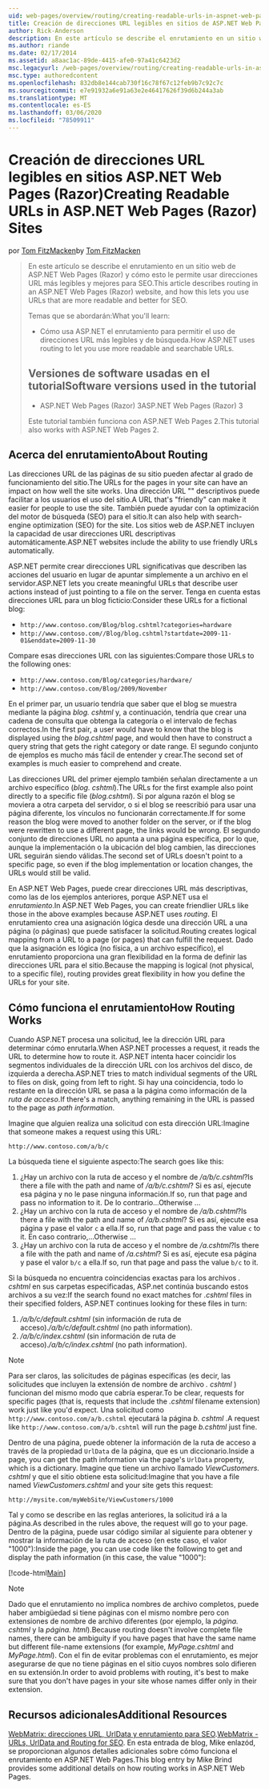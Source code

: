 ```yaml
---
uid: web-pages/overview/routing/creating-readable-urls-in-aspnet-web-pages-sites
title: Creación de direcciones URL legibles en sitios de ASP.NET Web Pages (Razor) | Microsoft Docs
author: Rick-Anderson
description: En este artículo se describe el enrutamiento en un sitio web de ASP.NET Web Pages (Razor) y cómo esto le permite usar direcciones URL más legibles y mejores para SEO. Qué desea...
ms.author: riande
ms.date: 02/17/2014
ms.assetid: a8aac1ac-89de-4415-afe0-97a41c6423d2
msc.legacyurl: /web-pages/overview/routing/creating-readable-urls-in-aspnet-web-pages-sites
msc.type: authoredcontent
ms.openlocfilehash: 832db8e144cab730f16c78f67c12feb9b7c92c7c
ms.sourcegitcommit: e7e91932a6e91a63e2e46417626f39d6b244a3ab
ms.translationtype: MT
ms.contentlocale: es-ES
ms.lasthandoff: 03/06/2020
ms.locfileid: "78509911"
---
```

# <a name="creating-readable-urls-in-aspnet-web-pages-razor-sites"></a><span data-ttu-id="7ac4d-104">Creación de direcciones URL legibles en sitios ASP.NET Web Pages (Razor)</span><span class="sxs-lookup"><span data-stu-id="7ac4d-104">Creating Readable URLs in ASP.NET Web Pages (Razor) Sites</span></span>

<span data-ttu-id="7ac4d-105">por [Tom FitzMacken](https://github.com/tfitzmac)</span><span class="sxs-lookup"><span data-stu-id="7ac4d-105">by [Tom FitzMacken](https://github.com/tfitzmac)</span></span>

> <span data-ttu-id="7ac4d-106">En este artículo se describe el enrutamiento en un sitio web de ASP.NET Web Pages (Razor) y cómo esto le permite usar direcciones URL más legibles y mejores para SEO.</span><span class="sxs-lookup"><span data-stu-id="7ac4d-106">This article describes routing in an ASP.NET Web Pages (Razor) website, and how this lets you use URLs that are more readable and better for SEO.</span></span>
> 
> <span data-ttu-id="7ac4d-107">Temas que se abordarán:</span><span class="sxs-lookup"><span data-stu-id="7ac4d-107">What you'll learn:</span></span>
> 
> - <span data-ttu-id="7ac4d-108">Cómo usa ASP.NET el enrutamiento para permitir el uso de direcciones URL más legibles y de búsqueda.</span><span class="sxs-lookup"><span data-stu-id="7ac4d-108">How ASP.NET uses routing to let you use more readable and searchable URLs.</span></span>
>   
> 
> ## <a name="software-versions-used-in-the-tutorial"></a><span data-ttu-id="7ac4d-109">Versiones de software usadas en el tutorial</span><span class="sxs-lookup"><span data-stu-id="7ac4d-109">Software versions used in the tutorial</span></span>
> 
> 
> - <span data-ttu-id="7ac4d-110">ASP.NET Web Pages (Razor) 3</span><span class="sxs-lookup"><span data-stu-id="7ac4d-110">ASP.NET Web Pages (Razor) 3</span></span>
>   
> 
> <span data-ttu-id="7ac4d-111">Este tutorial también funciona con ASP.NET Web Pages 2.</span><span class="sxs-lookup"><span data-stu-id="7ac4d-111">This tutorial also works with ASP.NET Web Pages 2.</span></span>

## <a name="about-routing"></a><span data-ttu-id="7ac4d-112">Acerca del enrutamiento</span><span class="sxs-lookup"><span data-stu-id="7ac4d-112">About Routing</span></span>

<span data-ttu-id="7ac4d-113">Las direcciones URL de las páginas de su sitio pueden afectar al grado de funcionamiento del sitio.</span><span class="sxs-lookup"><span data-stu-id="7ac4d-113">The URLs for the pages in your site can have an impact on how well the site works.</span></span> <span data-ttu-id="7ac4d-114">Una dirección URL &quot;&quot; descriptivos puede facilitar a los usuarios el uso del sitio.</span><span class="sxs-lookup"><span data-stu-id="7ac4d-114">A URL that's &quot;friendly&quot; can make it easier for people to use the site.</span></span> <span data-ttu-id="7ac4d-115">También puede ayudar con la optimización del motor de búsqueda (SEO) para el sitio.</span><span class="sxs-lookup"><span data-stu-id="7ac4d-115">It can also help with search-engine optimization (SEO) for the site.</span></span> <span data-ttu-id="7ac4d-116">Los sitios web de ASP.NET incluyen la capacidad de usar direcciones URL descriptivas automáticamente.</span><span class="sxs-lookup"><span data-stu-id="7ac4d-116">ASP.NET websites include the ability to use friendly URLs automatically.</span></span>

<span data-ttu-id="7ac4d-117">ASP.NET permite crear direcciones URL significativas que describen las acciones del usuario en lugar de apuntar simplemente a un archivo en el servidor.</span><span class="sxs-lookup"><span data-stu-id="7ac4d-117">ASP.NET lets you create meaningful URLs that describe user actions instead of just pointing to a file on the server.</span></span> <span data-ttu-id="7ac4d-118">Tenga en cuenta estas direcciones URL para un blog ficticio:</span><span class="sxs-lookup"><span data-stu-id="7ac4d-118">Consider these URLs for a fictional blog:</span></span>

- `http://www.contoso.com/Blog/blog.cshtml?categories=hardware`
- `http://www.contoso.com//Blog/blog.cshtml?startdate=2009-11-01&enddate=2009-11-30`

<span data-ttu-id="7ac4d-119">Compare esas direcciones URL con las siguientes:</span><span class="sxs-lookup"><span data-stu-id="7ac4d-119">Compare those URLs to the following ones:</span></span>

- `http://www.contoso.com/Blog/categories/hardware/`
- `http://www.contoso.com/Blog/2009/November`

<span data-ttu-id="7ac4d-120">En el primer par, un usuario tendría que saber que el blog se muestra mediante la página *blog. cshtml* y, a continuación, tendría que crear una cadena de consulta que obtenga la categoría o el intervalo de fechas correctos.</span><span class="sxs-lookup"><span data-stu-id="7ac4d-120">In the first pair, a user would have to know that the blog is displayed using the *blog.cshtml* page, and would then have to construct a query string that gets the right category or date range.</span></span> <span data-ttu-id="7ac4d-121">El segundo conjunto de ejemplos es mucho más fácil de entender y crear.</span><span class="sxs-lookup"><span data-stu-id="7ac4d-121">The second set of examples is much easier to comprehend and create.</span></span>

<span data-ttu-id="7ac4d-122">Las direcciones URL del primer ejemplo también señalan directamente a un archivo específico (*blog. cshtml*).</span><span class="sxs-lookup"><span data-stu-id="7ac4d-122">The URLs for the first example also point directly to a specific file (*blog.cshtml*).</span></span> <span data-ttu-id="7ac4d-123">Si por alguna razón el blog se moviera a otra carpeta del servidor, o si el blog se reescribió para usar una página diferente, los vínculos no funcionarán correctamente.</span><span class="sxs-lookup"><span data-stu-id="7ac4d-123">If for some reason the blog were moved to another folder on the server, or if the blog were rewritten to use a different page, the links would be wrong.</span></span> <span data-ttu-id="7ac4d-124">El segundo conjunto de direcciones URL no apunta a una página específica, por lo que, aunque la implementación o la ubicación del blog cambien, las direcciones URL seguirán siendo válidas.</span><span class="sxs-lookup"><span data-stu-id="7ac4d-124">The second set of URLs doesn't point to a specific page, so even if the blog implementation or location changes, the URLs would still be valid.</span></span>

<span data-ttu-id="7ac4d-125">En ASP.NET Web Pages, puede crear direcciones URL más descriptivas, como las de los ejemplos anteriores, porque ASP.NET usa el *enrutamiento*.</span><span class="sxs-lookup"><span data-stu-id="7ac4d-125">In ASP.NET Web Pages, you can create friendlier URLs like those in the above examples because ASP.NET uses *routing*.</span></span> <span data-ttu-id="7ac4d-126">El enrutamiento crea una asignación lógica desde una dirección URL a una página (o páginas) que puede satisfacer la solicitud.</span><span class="sxs-lookup"><span data-stu-id="7ac4d-126">Routing creates logical mapping from a URL to a page (or pages) that can fulfill the request.</span></span> <span data-ttu-id="7ac4d-127">Dado que la asignación es lógica (no física, a un archivo específico), el enrutamiento proporciona una gran flexibilidad en la forma de definir las direcciones URL para el sitio.</span><span class="sxs-lookup"><span data-stu-id="7ac4d-127">Because the mapping is logical (not physical, to a specific file), routing provides great flexibility in how you define the URLs for your site.</span></span>

## <a name="how-routing-works"></a><span data-ttu-id="7ac4d-128">Cómo funciona el enrutamiento</span><span class="sxs-lookup"><span data-stu-id="7ac4d-128">How Routing Works</span></span>

<span data-ttu-id="7ac4d-129">Cuando ASP.NET procesa una solicitud, lee la dirección URL para determinar cómo enrutarla.</span><span class="sxs-lookup"><span data-stu-id="7ac4d-129">When ASP.NET processes a request, it reads the URL to determine how to route it.</span></span> <span data-ttu-id="7ac4d-130">ASP.NET intenta hacer coincidir los segmentos individuales de la dirección URL con los archivos del disco, de izquierda a derecha.</span><span class="sxs-lookup"><span data-stu-id="7ac4d-130">ASP.NET tries to match individual segments of the URL to files on disk, going from left to right.</span></span> <span data-ttu-id="7ac4d-131">Si hay una coincidencia, todo lo restante en la dirección URL se pasa a la página como información de la *ruta de acceso*.</span><span class="sxs-lookup"><span data-stu-id="7ac4d-131">If there's a match, anything remaining in the URL is passed to the page as *path information*.</span></span>

<span data-ttu-id="7ac4d-132">Imagine que alguien realiza una solicitud con esta dirección URL:</span><span class="sxs-lookup"><span data-stu-id="7ac4d-132">Imagine that someone makes a request using this URL:</span></span>

`http://www.contoso.com/a/b/c`

<span data-ttu-id="7ac4d-133">La búsqueda tiene el siguiente aspecto:</span><span class="sxs-lookup"><span data-stu-id="7ac4d-133">The search goes like this:</span></span>

1. <span data-ttu-id="7ac4d-134">¿Hay un archivo con la ruta de acceso y el nombre de */a/b/c.cshtml*?</span><span class="sxs-lookup"><span data-stu-id="7ac4d-134">Is there a file with the path and name of */a/b/c.cshtml*?</span></span> <span data-ttu-id="7ac4d-135">Si es así, ejecute esa página y no le pase ninguna información.</span><span class="sxs-lookup"><span data-stu-id="7ac4d-135">If so, run that page and pass no information to it.</span></span> <span data-ttu-id="7ac4d-136">De lo contrario...</span><span class="sxs-lookup"><span data-stu-id="7ac4d-136">Otherwise ...</span></span>
2. <span data-ttu-id="7ac4d-137">¿Hay un archivo con la ruta de acceso y el nombre de */a/b.cshtml*?</span><span class="sxs-lookup"><span data-stu-id="7ac4d-137">Is there a file with the path and name of */a/b.cshtml*?</span></span> <span data-ttu-id="7ac4d-138">Si es así, ejecute esa página y pase el valor `c` a ella.</span><span class="sxs-lookup"><span data-stu-id="7ac4d-138">If so, run that page and pass the value `c` to it.</span></span> <span data-ttu-id="7ac4d-139">En caso contrario,...</span><span class="sxs-lookup"><span data-stu-id="7ac4d-139">Otherwise …</span></span>
3. <span data-ttu-id="7ac4d-140">¿Hay un archivo con la ruta de acceso y el nombre de */a.cshtml*?</span><span class="sxs-lookup"><span data-stu-id="7ac4d-140">Is there a file with the path and name of */a.cshtml*?</span></span> <span data-ttu-id="7ac4d-141">Si es así, ejecute esa página y pase el valor `b/c` a ella.</span><span class="sxs-lookup"><span data-stu-id="7ac4d-141">If so, run that page and pass the value `b/c` to it.</span></span>

<span data-ttu-id="7ac4d-142">Si la búsqueda no encuentra coincidencias exactas para los archivos *. cshtml* en sus carpetas especificadas, ASP.net continúa buscando estos archivos a su vez:</span><span class="sxs-lookup"><span data-stu-id="7ac4d-142">If the search found no exact matches for *.cshtml* files in their specified folders, ASP.NET continues looking for these files in turn:</span></span>

1. <span data-ttu-id="7ac4d-143">*/a/b/c/default.cshtml* (sin información de ruta de acceso).</span><span class="sxs-lookup"><span data-stu-id="7ac4d-143">*/a/b/c/default.cshtml* (no path information).</span></span>
2. <span data-ttu-id="7ac4d-144">*/a/b/c/index.cshtml* (sin información de ruta de acceso).</span><span class="sxs-lookup"><span data-stu-id="7ac4d-144">*/a/b/c/index.cshtml* (no path information).</span></span>

> [!NOTE]
> <span data-ttu-id="7ac4d-145">Para ser claros, las solicitudes de páginas específicas (es decir, las solicitudes que incluyen la extensión de nombre de archivo *. cshtml* ) funcionan del mismo modo que cabría esperar.</span><span class="sxs-lookup"><span data-stu-id="7ac4d-145">To be clear, requests for specific pages (that is, requests that include the *.cshtml* filename extension) work just like you'd expect.</span></span> <span data-ttu-id="7ac4d-146">Una solicitud como `http://www.contoso.com/a/b.cshtml` ejecutará la página *b. cshtml* .</span><span class="sxs-lookup"><span data-stu-id="7ac4d-146">A request like `http://www.contoso.com/a/b.cshtml` will run the page *b.cshtml* just fine.</span></span>

<span data-ttu-id="7ac4d-147">Dentro de una página, puede obtener la información de la ruta de acceso a través de la propiedad `UrlData` de la página, que es un diccionario.</span><span class="sxs-lookup"><span data-stu-id="7ac4d-147">Inside a page, you can get the path information via the page's `UrlData` property, which is a dictionary.</span></span> <span data-ttu-id="7ac4d-148">Imagine que tiene un archivo llamado *ViewCustomers. cshtml* y que el sitio obtiene esta solicitud:</span><span class="sxs-lookup"><span data-stu-id="7ac4d-148">Imagine that you have a file named *ViewCustomers.cshtml* and your site gets this request:</span></span>

`http://mysite.com/myWebSite/ViewCustomers/1000`

<span data-ttu-id="7ac4d-149">Tal y como se describe en las reglas anteriores, la solicitud irá a la página.</span><span class="sxs-lookup"><span data-stu-id="7ac4d-149">As described in the rules above, the request will go to your page.</span></span> <span data-ttu-id="7ac4d-150">Dentro de la página, puede usar código similar al siguiente para obtener y mostrar la información de la ruta de acceso (en este caso, el valor &quot;1000&quot;):</span><span class="sxs-lookup"><span data-stu-id="7ac4d-150">Inside the page, you can use code like the following to get and display the path information (in this case, the value &quot;1000&quot;):</span></span>

[!code-html[Main](creating-readable-urls-in-aspnet-web-pages-sites/samples/sample1.html)]

> [!NOTE]
> <span data-ttu-id="7ac4d-151">Dado que el enrutamiento no implica nombres de archivo completos, puede haber ambigüedad si tiene páginas con el mismo nombre pero con extensiones de nombre de archivo diferentes (por ejemplo, la *página. cshtml* y la *página. html*).</span><span class="sxs-lookup"><span data-stu-id="7ac4d-151">Because routing doesn't involve complete file names, there can be ambiguity if you have pages that have the same name but different file-name extensions (for example, *MyPage.cshtml* and *MyPage.html*).</span></span> <span data-ttu-id="7ac4d-152">Con el fin de evitar problemas con el enrutamiento, es mejor asegurarse de que no tiene páginas en el sitio cuyos nombres solo difieren en su extensión.</span><span class="sxs-lookup"><span data-stu-id="7ac4d-152">In order to avoid problems with routing, it's best to make sure that you don't have pages in your site whose names differ only in their extension.</span></span>

<a id="Additional_Resources"></a>
## <a name="additional-resources"></a><span data-ttu-id="7ac4d-153">Recursos adicionales</span><span class="sxs-lookup"><span data-stu-id="7ac4d-153">Additional Resources</span></span>

<span data-ttu-id="7ac4d-154">[WebMatrix: direcciones URL, UrlData y enrutamiento para SEO](http://www.mikesdotnetting.com/Article/165/WebMatrix-URLs-UrlData-and-Routing-for-SEO).</span><span class="sxs-lookup"><span data-stu-id="7ac4d-154">[WebMatrix - URLs, UrlData and Routing for SEO](http://www.mikesdotnetting.com/Article/165/WebMatrix-URLs-UrlData-and-Routing-for-SEO).</span></span> <span data-ttu-id="7ac4d-155">En esta entrada de blog, Mike enlazód, se proporcionan algunos detalles adicionales sobre cómo funciona el enrutamiento en ASP.NET Web Pages.</span><span class="sxs-lookup"><span data-stu-id="7ac4d-155">This blog entry by Mike Brind provides some additional details on how routing works in ASP.NET Web Pages.</span></span>
